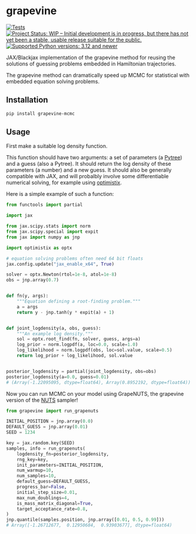 # grapevine
[![Tests](https://github.com/dtu-qmcm/grapevine/actions/workflows/run_tests.yml/badge.svg)](https://github.com/dtu-qmcm/grapevine/actions/workflows/run_tests.yml)
[![Project Status: WIP – Initial development is in progress, but there has not yet been a stable, usable release suitable for the public.](https://www.repostatus.org/badges/latest/wip.svg)](https://www.repostatus.org/#wip)
[![Supported Python versions: 3.12 and newer](https://img.shields.io/badge/python->=3.12-blue.svg)](https://www.python.org/)

JAX/Blackjax implementation of the grapevine method for reusing the solutions of guessing problems embedded in Hamiltonian trajectories.

The grapevine method can dramatically speed up MCMC for statistical with embedded equation solving problems.

## Installation

```sh
pip install grapevine-mcmc
```

## Usage

First make a suitable log density function.

This function should have two arguments: a set of parameters (a [Pytree](https://jax.readthedocs.io/en/latest/pytrees.html)) and a guess (also a Pytree). It should return the log density of these parameters (a number) and a new guess. It should also be generally compatible with JAX, and will probalbly involve some differentiable numerical solving, for example using [optimistix](https://docs.kidger.site/optimistix/).

Here is a simple example of such a function:

```python
from functools import partial

import jax

from jax.scipy.stats import norm
from jax.scipy.special import expit
from jax import numpy as jnp

import optimistix as optx

# equation solving problems often need 64 bit floats
jax.config.update("jax_enable_x64", True)

solver = optx.Newton(rtol=1e-8, atol=1e-8)
obs = jnp.array(0.7)


def fn(y, args):
    """Equation defining a root-finding problem."""
    a = args
    return y - jnp.tanh(y * expit(a) + 1)


def joint_logdensity(a, obs, guess):
    """An example log density."""
    sol = optx.root_find(fn, solver, guess, args=a)
    log_prior = norm.logpdf(a, loc=0.0, scale=1.0)
    log_likelihood = norm.logpdf(obs, loc=sol.value, scale=0.5)
    return log_prior + log_likelihood, sol.value


posterior_logdensity = partial(joint_logdensity, obs=obs)
posterior_logdensity(a=0.0, guess=0.01)
# (Array(-1.22095095, dtype=float64), Array(0.8952192, dtype=float64))
```

Now you can run MCMC on your model using GrapeNUTS, the grapevine version of the [NUTS](http://www.stat.columbia.edu/~gelman/research/published/nuts.pdf) sampler!

```python
from grapevine import run_grapenuts

INITIAL_POSITION = jnp.array(0.0)
DEFAULT_GUESS = jnp.array(0.01)
SEED = 1234

key = jax.random.key(SEED)
samples, info = run_grapenuts(
    logdensity_fn=posterior_logdensity,
    rng_key=key,
    init_parameters=INITIAL_POSITION,
    num_warmup=10,
    num_samples=10,
    default_guess=DEFAULT_GUESS,
    progress_bar=False,
    initial_step_size=0.01,
    max_num_doublings=4,
    is_mass_matrix_diagonal=True,
    target_acceptance_rate=0.8,
)
jnp.quantile(samples.position, jnp.array([0.01, 0.5, 0.99]))
# Array([-1.26712677,  0.12950684,  0.93903677], dtype=float64)
```
